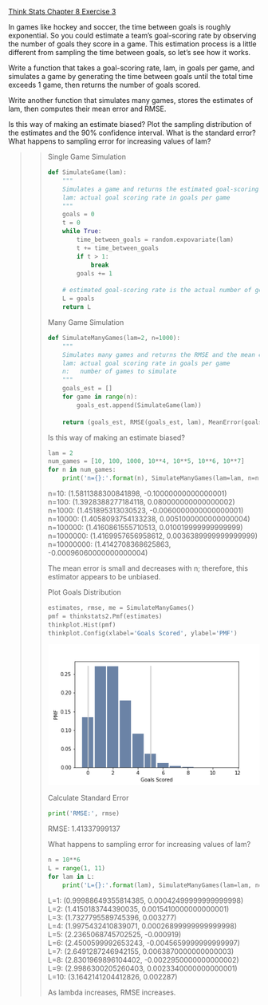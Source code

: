 [Think Stats Chapter 8 Exercise 3](http://greenteapress.com/thinkstats2/html/thinkstats2009.html#toc77)

In games like hockey and soccer, the time between goals is roughly exponential. So you could estimate a team’s goal-scoring rate by observing the number of goals they score in a game. This estimation process is a little different from sampling the time between goals, so let’s see how it works.

Write a function that takes a goal-scoring rate, lam, in goals per game, and simulates a game by generating the time between goals until the total time exceeds 1 game, then returns the number of goals scored.

Write another function that simulates many games, stores the estimates of lam, then computes their mean error and RMSE.

Is this way of making an estimate biased? Plot the sampling distribution of the estimates and the 90% confidence interval. What is the standard error? What happens to sampling error for increasing values of lam?

>> Single Game Simulation
>> ```python
>> def SimulateGame(lam):
>>     """
>>     Simulates a game and returns the estimated goal-scoring rate.
>>     lam: actual goal scoring rate in goals per game
>>     """
>>     goals = 0
>>     t = 0
>>     while True:
>>         time_between_goals = random.expovariate(lam)
>>         t += time_between_goals
>>         if t > 1:
>>             break
>>         goals += 1
>> 
>>     # estimated goal-scoring rate is the actual number of goals scored
>>     L = goals
>>     return L
>> ```
>>
>> Many Game Simulation
>> ```python
>> def SimulateManyGames(lam=2, n=1000):
>>     """
>>     Simulates many games and returns the RMSE and the mean error.
>>     lam: actual goal scoring rate in goals per game
>>     n:   number of games to simulate
>>     """
>>     goals_est = []
>>     for game in range(n):
>>         goals_est.append(SimulateGame(lam))
>>      
>>     return (goals_est, RMSE(goals_est, lam), MeanError(goals_est, lam))
>> ```
>>
>> Is this way of making an estimate biased?
>> ```python
>> lam = 2
>> num_games = [10, 100, 1000, 10**4, 10**5, 10**6, 10**7]
>> for n in num_games:
>>     print('n={}:'.format(n), SimulateManyGames(lam=lam, n=n)[1:])  
>> ```
>> n=10: (1.5811388300841898, -0.10000000000000001)  
>> n=100: (1.3928388277184118, 0.080000000000000002)  
>> n=1000: (1.451895313030523, -0.0060000000000000001)  
>> n=10000: (1.4058093754133238, 0.0051000000000000004)  
>> n=100000: (1.4160861555710513, 0.010019999999999999)  
>> n=1000000: (1.4169957656958612, 0.0036389999999999999)  
>> n=10000000: (1.4142708368625863, -0.00096060000000000004)  
>>
>> The mean error is small and decreases with n; therefore, this estimator appears to be unbiased.
>>
>> Plot Goals Distribution
>> ```python
>> estimates, rmse, me = SimulateManyGames() 
>> pmf = thinkstats2.Pmf(estimates)
>> thinkplot.Hist(pmf)
>> thinkplot.Config(xlabel='Goals Scored', ylabel='PMF')
>> ```
>>
>> ![goals_dist.png](8-3-goals_dist.png)
>>
>> Calculate Standard Error
>> ```python
>> print('RMSE:', rmse)
>> ```
>> RMSE: 1.41337999137  
>>
>> What happens to sampling error for increasing values of lam?
>> ```python
>> n = 10**6
>> L = range(1, 11)
>> for lam in L:
>>     print('L={}:'.format(lam), SimulateManyGames(lam=lam, n=n)[1:])
>> ```
>> L=1: (0.99988649355814385, 0.00042499999999999998)  
>> L=2: (1.4150183744390035, 0.0015410000000000001)  
>> L=3: (1.7327795589745396, 0.003277)  
>> L=4: (1.9975432410839071, 0.00026899999999999998)  
>> L=5: (2.2365068745702525, -0.000919)  
>> L=6: (2.4500599992653243, -0.0045659999999999997)  
>> L=7: (2.6491287246942155, 0.0063870000000000003)  
>> L=8: (2.8301969896104402, -0.0022950000000000002)  
>> L=9: (2.9986300205260403, 0.0023340000000000001)  
>> L=10: (3.1642141204412826, 0.002287)  
>>
>> As lambda increases, RMSE increases.
